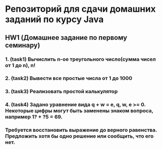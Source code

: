 # Репозиторий для сдачи домашних заданий по курсу Java
## HW1 (Домашнее задание по первому семинару)
### 1. (task1) Вычислить n-ое треугольного число(сумма чисел от 1 до n), n! 
### 2. (task2) Вывести все простые числа от 1 до 1000 
### 3. (task3) Реализовать простой калькулятор
### 4. (task4) Задано уравнение вида q + w = e, q, w, e >= 0.  Некоторые цифры могут быть заменены знаком вопроса, например 1? + ?5 = 69. 
### Требуется восстановить выражение до верного равенства.  Предложить хотя бы одно решение или сообщить, что его нет.